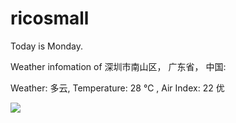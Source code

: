# ricosmall

Today is Monday.

Weather infomation of 深圳市南山区， 广东省， 中国: 

Weather: 多云, Temperature: 28 ℃ , Air Index: 22 优

<img src="https://github-readme-stats.vercel.app/api?username=ricosmall&show_icons=true" />
